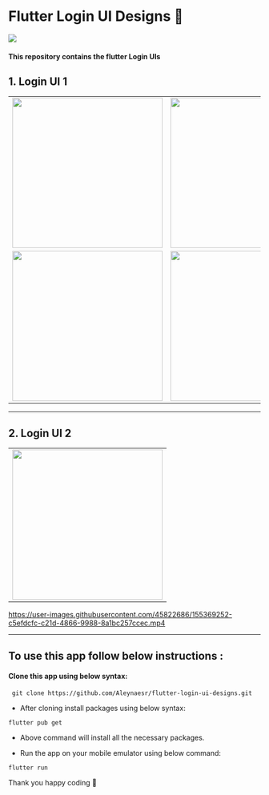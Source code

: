 # Flutter Login UI Designs 🎈
<a href="https://hits.seeyoufarm.com"><img src="https://hits.seeyoufarm.com/api/count/incr/badge.svg?url=https%3A%2F%2Fgithub.com%2Faleynaesr&count_bg=%23151515&title_bg=%23FF7BD4&icon=flutter.svg&icon_color=%2302D8FF&title=hits&edge_flat=false"/></a>

#### This repository contains the flutter Login UIs

## 1. Login UI 1
 
 <table>
   <tbody>
      <tr>
         <td><img src="https://user-images.githubusercontent.com/45822686/155368514-1bdc04d1-acb4-4c58-ad5b-3003cf803c38.png" height=300pm></td>
         <td><img src="https://user-images.githubusercontent.com/45822686/155368520-d8a9793e-eec8-4af5-872b-09a20551ae40.png" height=300pm></td>
         <td><img src="https://user-images.githubusercontent.com/45822686/155368543-0480fbac-27b2-4a2d-af5b-949fc9e4030e.png"height=300pm></td>
      </tr>
        <tr>
         <td><img src="https://user-images.githubusercontent.com/45822686/155368525-f7a28f85-f89f-4a28-b2a5-816e6097d696.png" height=300pm></td>
         <td><img src="https://user-images.githubusercontent.com/45822686/155368546-6305bbb8-6d2a-486d-acc2-0ba33219c344.png" height=300pm></td>
         <td><img src="https://user-images.githubusercontent.com/45822686/155368550-c3809e6d-2068-4540-9909-be7847774405.png"height=300pm></td>
      </tr>
   </tbody>
</table>

<hr> </hr>

## 2. Login UI 2
 
 <table>
   <tbody>
      <tr>
         <td><img src="https://user-images.githubusercontent.com/45822686/155369026-3d9613b4-4fc6-42bf-b4c9-075f1e4faa11.png" height=300pm></td>
      </tr>
   </tbody>
</table>
  
 https://user-images.githubusercontent.com/45822686/155369252-c5efdcfc-c21d-4866-9988-8a1bc257ccec.mp4
  
<hr> </hr>

## To use this app follow below instructions :
#### Clone this app using below syntax:

``` git clone https://github.com/Aleynaesr/flutter-login-ui-designs.git```

* After cloning install packages using below syntax:

``` flutter pub get ```

* Above command will install all the necessary packages.

* Run the app on your mobile emulator using below command:

``` flutter run ```

Thank you happy coding  🎈
